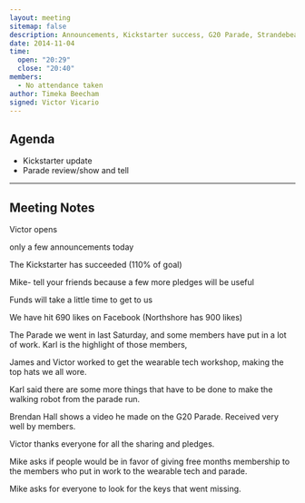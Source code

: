 ```yaml
---
layout: meeting
sitemap: false
description: Announcements, Kickstarter success, G20 Parade, Strandebeast
date: 2014-11-04
time:
  open: "20:29"
  close: "20:40"
members:
  - No attendance taken
author: Timeka Beecham
signed: Victor Vicario
---
```


## Agenda

* Kickstarter update
* Parade review/show and tell

---

## Meeting Notes

Victor opens 

only a few announcements today

The Kickstarter has succeeded (110% of goal) 

Mike- tell your friends because a few more pledges will be useful

Funds will take a little time to get to us

We have hit 690 likes on Facebook (Northshore has 900 likes)

The Parade we went in last Saturday, and some members have put in a lot of work. Karl is the highlight of those members,

James and Victor worked to get the wearable tech workshop, making the top hats we all wore.

Karl said there are some more things that have to be done to make the walking robot from the parade run. 

Brendan Hall shows a video he made on the G20 Parade. Received very well by members.

Victor thanks everyone for all the sharing and pledges.

Mike asks if people would be in favor of giving free months membership to the members who put in work to the wearable tech and parade.

Mike asks for everyone to look for the keys that went missing.
